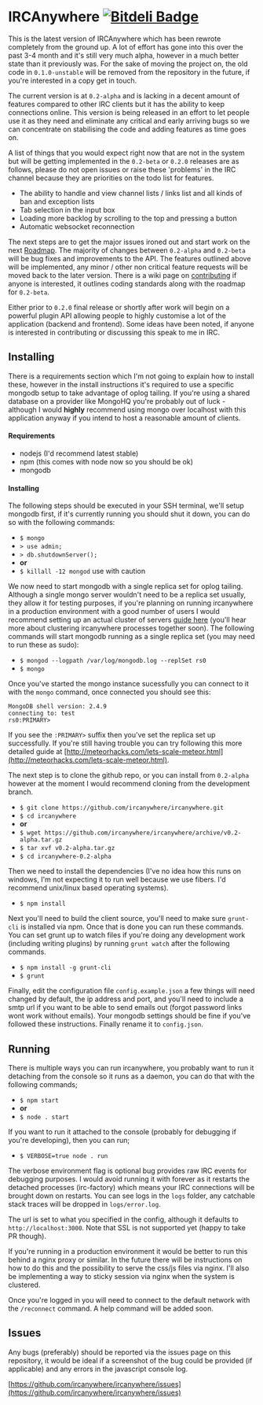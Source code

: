 IRCAnywhere [![Bitdeli Badge](https://d2weczhvl823v0.cloudfront.net/ircanywhere/ircanywhere/trend.png)](https://bitdeli.com/free "Bitdeli Badge")
===

This is the latest version of IRCAnywhere which has been rewrote completely from the ground up. A lot of effort has gone into this over the past 3-4 month and it's still very much alpha, however in a much better state than it previously was. For the sake of moving the project on, the old code in `0.1.0-unstable` will be removed from the repository in the future, if you're interested in a copy get in touch.

The current version is at `0.2-alpha` and is lacking in a decent amount of features compared to other IRC clients but it has the ability to keep connections online. This version is being released in an effort to let people use it as they need and eliminate any critical and early arriving bugs so we can concentrate on stabilising the code and adding features as time goes on.

A list of things that you would expect right now that are not in the system but will be getting implemented in the `0.2-beta` or `0.2.0` releases are as follows, please do not open issues or raise these 'problems' in the IRC channel because they are priorities on the todo list for features.

  * The ability to handle and view channel lists / links list and all kinds of ban and exception lists
  * Tab selection in the input box
  * Loading more backlog by scrolling to the top and pressing a button
  * Automatic websocket reconnection

The next steps are to get the major issues ironed out and start work on the next [Roadmap](https://github.com/ircanywhere/ircanywhere/wiki/0.2.0-beta-Roadmap). The majority of changes between `0.2-alpha` and `0.2-beta` will be bug fixes and improvements to the API. The features outlined above will be implemented, any minor / other non critical feature requests will be moved back to the later version. There is a wiki page on [contributing](https://github.com/ircanywhere/ircanywhere/wiki/Contributing) if anyone is interested, it outlines coding standards along with the roadmap for `0.2-beta`.

Either prior to `0.2.0` final release or shortly after work will begin on a powerful plugin API allowing people to highly customise a lot of the application (backend and frontend). Some ideas have been noted, if anyone is interested in contributing or discussing this speak to me in IRC.

## Installing

There is a requirements section which I'm not going to explain how to install these, however in the install instructions it's required to use a specific mongodb setup to take advantage of oplog tailing. If you're using a shared database on a provider like MongoHQ you're probably out of luck - although I would **highly** recommend using mongo over localhost with this application anyway if you intend to host a reasonable amount of clients.

#### Requirements

  * nodejs (I'd recommend latest stable)
  * npm (this comes with node now so you should be ok)
  * mongodb

#### Installing

The following steps should be executed in your SSH terminal, we'll setup mongodb first, if it's currently running you should shut it down, you can do so with the following commands:

  * `$ mongo`
  * `> use admin;`
  * `> db.shutdownServer();`
  * **or**
  * `$ killall -12 mongod` use with caution

We now need to start mongodb with a single replica set for oplog tailing. Although a single mongo server wouldn't need to be a replica set usually, they allow it for testing purposes, if you're planning on running ircanywhere in a production environment with a good number of users I would recommend setting up an actual cluster of servers [guide here](https://docs.google.com/document/d/1rJ1Hi6Q9oQXPRrROJkL9xO-CQR7Unk1mPN4SHtSiY08/edit#heading=h.wivau77ttb0a) (you'll hear more about clustering ircanywhere processes together soon). The following commands will start mongodb running as a single replica set (you may need to run these as sudo):

  * `$ mongod --logpath /var/log/mongodb.log --replSet rs0`
  * `$ mongo`

Once you've started the mongo instance sucessfully you can connect to it with the `mongo` command, once connected you should see this:

```
MongoDB shell version: 2.4.9
connecting to: test
rs0:PRIMARY>
```

If you see the `:PRIMARY>` suffix then you've set the replica set up successfully. If you're still having trouble you can try following this more detailed guide at [http://meteorhacks.com/lets-scale-meteor.html](http://meteorhacks.com/lets-scale-meteor.html).

The next step is to clone the github repo, or you can install from `0.2-alpha` however at the moment I would recommend cloning from the development branch.

  * `$ git clone https://github.com/ircanywhere/ircanywhere.git`
  * `$ cd ircanywhere`
  * **or**
  * `$ wget https://github.com/ircanywhere/ircanywhere/archive/v0.2-alpha.tar.gz`
  * `$ tar xvf v0.2-alpha.tar.gz`
  * `$ cd ircanywhere-0.2-alpha`

Then we need to install the dependencies (I've no idea how this runs on windows, I'm not expecting it to run well because we use fibers. I'd recommend unix/linux based operating systems).

  * `$ npm install`

Next you'll need to build the client source, you'll need to make sure `grunt-cli` is installed via npm. Once that is done you can run these commands. You can set grunt up to watch files if you're doing any development work (including writing plugins) by running `grunt watch` after the following commands.

  * `$ npm install -g grunt-cli`
  * `$ grunt`

Finally, edit the configuration file `config.example.json` a few things will need changed by default, the ip address and port, and you'll need to include a smtp url if you want to be able to send emails out (forgot password links wont work without emails). Your mongodb settings should be fine if you've followed these instructions. Finally rename it to `config.json`.

## Running

There is multiple ways you can run ircanywhere, you probably want to run it detaching from the console so it runs as a daemon, you can do that with the following commands;

  * `$ npm start`
  * **or**
  * `$ node . start`

If you want to run it attached to the console (probably for debugging if you're developing), then you can run;

* `$ VERBOSE=true node . run`

The verbose environment flag is optional bug provides raw IRC events for debugging purposes. I would avoid running it with forever as it restarts the detached processes (irc-factory) which means your IRC connections will be brought down on restarts. You can see logs in the `logs` folder, any catchable stack traces will be dropped in `logs/error.log`.

The url is set to what you specified in the config, although it defaults to `http://localhost:3000`. Note that SSL is not supported yet (happy to take PR though).

If you're running in a production environment it would be better to run this behind a nginx proxy or similar. In the future there will be instructions on how to do this and the possibility to serve the css/js files via nginx. I'll also be implementing a way to sticky session via nginx when the system is clustered.

Once you're logged in you will need to connect to the default network with the `/reconnect` command. A help command will be added soon.

## Issues

Any bugs (preferably) should be reported via the issues page on this repository, it would be ideal if a screenshot of the bug could be provided (if applicable) and any errors in the javascript console log.

[https://github.com/ircanywhere/ircanywhere/issues](https://github.com/ircanywhere/ircanywhere/issues)